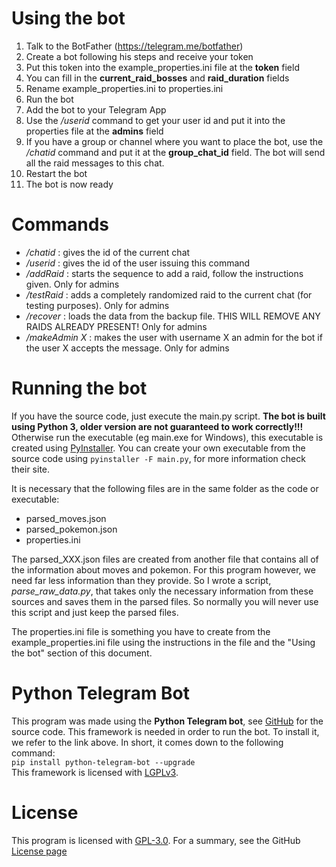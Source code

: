 # Using the bot

1. Talk to the BotFather (https://telegram.me/botfather)
2. Create a bot following his steps and receive your token
3. Put this token into the example_properties.ini file at the __token__ field
4. You can fill in the __current_raid_bosses__ and __raid_duration__ fields
5. Rename example_properties.ini to properties.ini
6. Run the bot
7. Add the bot to your Telegram App
8. Use the _/userid_ command to get your user id and put it into the properties file at the __admins__ field
9. If you have a group or channel where you want to place the bot, use the _/chatid_ command and put it at the __group_chat_id__ field.
The bot will send all the raid messages to this chat.
10. Restart the bot
11. The bot is now ready

# Commands

* _/chatid_ : gives the id of the current chat
* _/userid_ : gives the id of the user issuing this command
* _/addRaid_ : starts the sequence to add a raid, follow the instructions given. Only for admins
* _/testRaid_ : adds a completely randomized raid to the current chat (for testing purposes). Only for admins
* _/recover_ :  loads the data from the backup file. THIS WILL REMOVE ANY RAIDS ALREADY PRESENT! Only for admins
* _/makeAdmin X_ : makes the user with username X an admin for the bot if the user X accepts the message. Only for admins

# Running the bot

If you have the source code, just execute the main.py script. **The bot is built using Python 3, older version are not guaranteed to work correctly!!!**  
Otherwise run the executable (eg main.exe for Windows), this executable is created using [PyInstaller](http://www.pyinstaller.org/).
You can create your own executable from the source code using ```pyinstaller -F main.py```, for more information check their site.

It is necessary that the following files are in the same folder as the code or executable:
* parsed_moves.json
* parsed_pokemon.json
* properties.ini

The parsed_XXX.json files are created from another file that contains all of the information about moves and pokemon. For this program however, 
we need far less information than they provide. So I wrote a script, *parse_raw_data.py*, that takes only the necessary information from these sources 
and saves them in the parsed files. So normally you will never use this script and just keep the parsed files.

The properties.ini file is something you have to create from the example_properties.ini file using the instructions in the file and the "Using the bot" 
section of this document.

# Python Telegram Bot

This program was made using the **Python Telegram bot**, see [GitHub](https://github.com/python-telegram-bot/python-telegram-bot) for the source code. 
This framework is needed in order to run the bot. To install it, we refer to the link above. In short, it comes down to the following command:  
```pip install python-telegram-bot --upgrade```  
This framework is licensed with [LGPLv3](https://www.gnu.org/licenses/lgpl-3.0.html).

# License

This program is licensed with [GPL-3.0](https://www.gnu.org/licenses/gpl-3.0.html). For a summary, see the GitHub [License page](https://github.com/NielsVW/TelegramPoGoRaidBot/blob/master/LICENSE)
